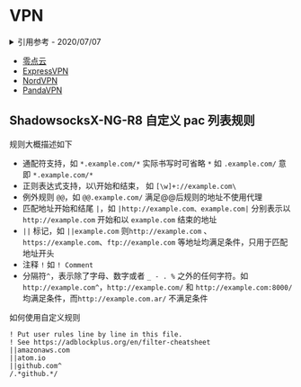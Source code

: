 # VPN

<details>
<summary>引用参考 - 2020/07/07</summary>

- [2020 中国最好用的翻墙软件 VPN 推荐，翻墙必备 VPN，6 月更新](https://vpnfast.github.io/)

</details>

- [零点云](http://www.vdoos.com)
- [ExpressVPN](https://www.expressvpn.com/)
- [NordVPN](https://nordwebsite.net/zh/)
- [PandaVPN](https://www.pancerra.xyz/r/9689528)

## ShadowsocksX-NG-R8 自定义 pac 列表规则

规则大概描述如下

- 通配符支持，如 `*.example.com/*` 实际书写时可省略 `*` 如 `.example.com/` 意即 `*.example.com/*`
- 正则表达式支持，以\开始和结束， 如 `[\w]+://example.com\`
- 例外规则 `@@`，如 `@@.example.com/` 满足@@后规则的地址不使用代理
- 匹配地址开始和结尾 `|`，如 `|http://example.com、example.com|` 分别表示以 `http://example.com` 开始和以 `example.com` 结束的地址
- `||` 标记，如 `||example.com` 则`http://example.com` 、`https://example.com`、`ftp://example.com` 等地址均满足条件，只用于匹配地址开头
- 注释 `!` 如 `! Comment`
- 分隔符`^`，表示除了字母、数字或者 `_ - . %` 之外的任何字符。如 `http://example.com^`，`http://example.com/` 和 `http://example.com:8000/` 均满足条件，而`http://example.com.ar/` 不满足条件

如何使用自定义规则

```
! Put user rules line by line in this file.
! See https://adblockplus.org/en/filter-cheatsheet
||amazonaws.com
||atom.io
||github.com^
/.*github.*/
```
